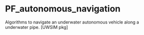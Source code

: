 # PF_autonomous_navigation
Algorithms to navigate an underwater autonomous vehicle along a underwater pipe. [UWSIM pkg]
